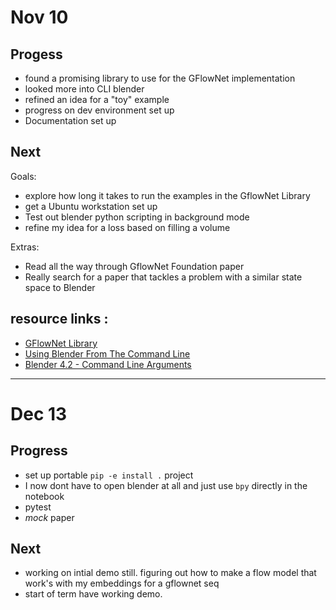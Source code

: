# Nov 10
Progess
---
- found a promising library to use for the GFlowNet implementation
- looked more into CLI blender
- refined an idea for a "toy" example 
- progress on dev environment set up
- Documentation set up

Next
---
Goals:
- explore how long it takes to run the examples in the GflowNet Library
- get a Ubuntu workstation set up
- Test out blender python scripting in background mode
- refine my idea for a loss based on filling a volume

Extras:
- Read all the way through GflowNet Foundation paper
- Really search for a paper that tackles a problem with a similar state space to Blender

resource links : 
---
- [GFlowNet Library](https://github.com/alexhernandezgarcia/gflownet)
- [Using Blender From The Command Line](https://docs.blender.org/manual/en/latest/advanced/command_line/index.html)
- [Blender 4.2 - Command Line Arguments](https://docs.blender.org/manual/en/latest/advanced/command_line/arguments.html)

---
# Dec 13

Progress
---
- set up portable `pip -e install .` project
- I now dont have to open blender at all and just use `bpy` directly in the notebook
- pytest
- *mock* paper

Next
---
- working on intial demo still. figuring out how to make a flow model that work's with my embeddings for a gflownet seq
- start of term have working demo. 